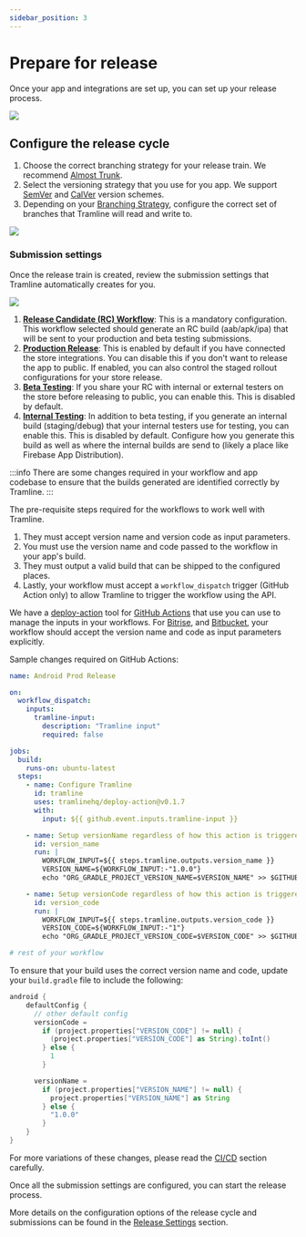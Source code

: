 ```yaml
---
sidebar_position: 3
---
```


# Prepare for release

Once your app and integrations are set up, you can set up your release process.

![](/img/setup-first-release.png)

## Configure the release cycle

1. Choose the correct branching strategy for your release train. We recommend [Almost Trunk](/using-tramline/branching-strategies#almost-trunk).
2. Select the versioning strategy that you use for you app. We support [SemVer](/using-tramline/versioning-strategies#semver) and [CalVer](using-tramline/versioning-strategies) version schemes.
3. Depending on your [Branching Strategy](/using-tramline/branching-strategy), configure the correct set of branches that Tramline will read and write to.

![](/img/create-new-train.png)

### Submission settings

Once the release train is created, review the submission settings that Tramline automatically creates for you.

![](/img/submission-settings.png)

1. [**Release Candidate (RC) Workflow**](/using-tramline/release-settings#release-candidate-rc-workflow): This is a mandatory configuration. This workflow selected should generate an RC build (aab/apk/ipa) that will be sent to your production and beta testing submissions.
2. [**Production Release**](/using-tramline/release-settings#production-release-settings): This is enabled by default if you have connected the store integrations. You can disable this if you don't want to release the app to public. If enabled, you can also control the staged rollout configurations for your store release.
3. [**Beta Testing**](/using-tramline/release-settings#beta-testing-configuration): If you share your RC with internal or external testers on the store before releasing to public, you can enable this. This is disabled by default.
4. [**Internal Testing**](/using-tramline/release-settings#internal-testing-configuration): In addition to beta testing, if you generate an internal build (staging/debug) that your internal testers use for testing, you can enable this. This is disabled by default. Configure how you generate this build as well as where the internal builds are send to (likely a place like Firebase App Distribution).

:::info
There are some changes required in your workflow and app codebase to ensure that the builds generated are identified correctly by Tramline.
:::

The pre-requisite steps required for the workflows to work well with Tramline.

1. They must accept version name and version code as input parameters.
2. You must use the version name and code passed to the workflow in your app's build.
3. They must output a valid build that can be shipped to the configured places.
4. Lastly, your workflow must accept a `workflow_dispatch` trigger (GitHub Action only) to allow Tramline to trigger the workflow using the API.

We have a [deploy-action](https://github.com/tramlinehq/deploy-action) tool for [GitHub Actions](/integrations/ci-cd/github) that use you can use to manage the inputs in your workflows. For [Bitrise](/integrations/ci-cd/bitrise), and [Bitbucket](/integrations/ci-cd/bitbucket), your workflow should accept the version name and code as input parameters explicitly.

Sample changes required on GitHub Actions:
```yaml
name: Android Prod Release

on:
  workflow_dispatch:
    inputs:
      tramline-input:
        description: "Tramline input"
        required: false

jobs:
  build:
    runs-on: ubuntu-latest
  steps:
    - name: Configure Tramline
      id: tramline
      uses: tramlinehq/deploy-action@v0.1.7
      with:
        input: ${{ github.event.inputs.tramline-input }}

    - name: Setup versionName regardless of how this action is triggered
      id: version_name
      run: |
        WORKFLOW_INPUT=${{ steps.tramline.outputs.version_name }}
        VERSION_NAME=${WORKFLOW_INPUT:-"1.0.0"}
        echo "ORG_GRADLE_PROJECT_VERSION_NAME=$VERSION_NAME" >> $GITHUB_ENV

    - name: Setup versionCode regardless of how this action is triggered
      id: version_code
      run: |
        WORKFLOW_INPUT=${{ steps.tramline.outputs.version_code }}
        VERSION_CODE=${WORKFLOW_INPUT:-"1"}
        echo "ORG_GRADLE_PROJECT_VERSION_CODE=$VERSION_CODE" >> $GITHUB_ENV

# rest of your workflow
```

To ensure that your build uses the correct version name and code, update your `build.gradle` file to include the following:

```groovy
android {
    defaultConfig {
      // other default config
      versionCode =
        if (project.properties["VERSION_CODE"] != null) {
          (project.properties["VERSION_CODE"] as String).toInt()
        } else {
          1
        }

      versionName =
        if (project.properties["VERSION_NAME"] != null) {
          project.properties["VERSION_NAME"] as String
        } else {
          "1.0.0"
        }
    }
}
```

For more variations of these changes, please read the [CI/CD](/integrations/ci-cd) section carefully.

Once all the submission settings are configured, you can start the release process.

More details on the configuration options of the release cycle and submissions can be found in the [Release Settings](/using-tramline/release-settings) section.
